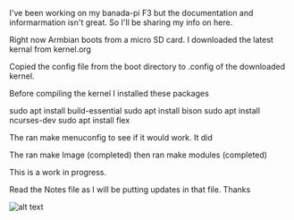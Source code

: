 I've been working on my banada-pi F3 but the documentation and informarmation isn't great. So I'll be sharing my info on here.

Right now Armbian boots from a micro SD card. I downloaded the latest kernal from kernel.org

Copied the config file from the boot directory to .config of the downloaded kernel.

Before compiling the kernel I installed these packages

sudo apt install build-essential
sudo apt install bison
sudo apt install ncurses-dev
sudo apt install flex

The ran make menuconfig to see if it would work. It did

The ran make Image  (completed)
then ran make modules (completed)

This is a work in progress.

Read the Notes file as I will be putting updates in that file.
Thanks

![alt text](https://i.imgur.com/amodwQe.jpg)
